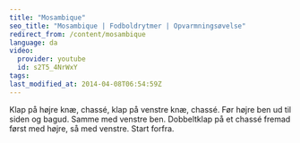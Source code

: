 ```yaml
---
title: "Mosambique"
seo_title: "Mosambique | Fodboldrytmer | Opvarmningsøvelse"
redirect_from: /content/mosambique
language: da
video:
  provider: youtube
  id: s2T5_4NrWxY
tags:
last_modified_at: 2014-04-08T06:54:59Z
---
```


Klap på højre knæ, chassé, klap på venstre knæ, chassé. Før højre ben ud
til siden og bagud. Samme med venstre ben. Dobbeltklap på et chassé fremad først
med højre, så med venstre. Start forfra.
